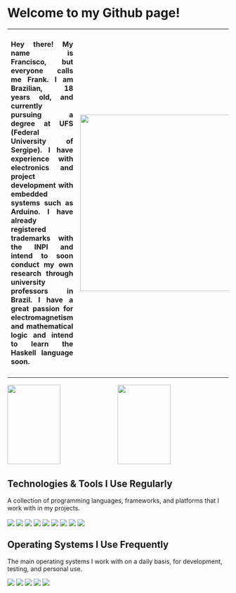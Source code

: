 # Welcome to my Github page!

<style>
  .justificado {
    text-align: justify;
  }
</style>

<table>
  <tr>
    <td>
      <h4 class="justificado">
            Hey there! My name is Francisco, but everyone calls me Frank. I am Brazilian, 18 years old, and currently pursuing a degree at UFS (Federal University of Sergipe). 
        I have experience with electronics and project development with embedded systems such as Arduino. I have already registered trademarks with the INPI and intend to soon conduct my own research through university professors in Brazil. 
        I have a great passion for electromagnetism and mathematical logic and intend to learn the Haskell language soon.
      </h4>
    </td>
      <td>
        <img src="https://darksiderconfessions.blog/wp-content/uploads/2020/08/r2d2saddestmoment.gif" width="400">
      </td>
  </tr>
</table>

<div>
  <img height="180em" width="49%" src="https://github-readme-stats.vercel.app/api?username=FrankSteps&show_icons-true&theme=dracula&include_all_commits=true&count_private=true"/>  
  <img height="180em" width="49%" src="https://github-readme-stats.vercel.app/api/top-langs/?username=FrankSteps&layout=compact&lang_count=16&theme=dracula"/>  
</div>

## Technologies & Tools I Use Regularly
A collection of programming languages, frameworks, and platforms that I work with in my projects.

<div style="display: inline_block">
  <img align="center" src="https://img.shields.io/badge/C%2B%2B-00599C?style=for-the-badge&logo=c%2B%2B&logoColor=white">
  <img align="center" src="https://img.shields.io/badge/HTML5-E34F26?style=for-the-badge&logo=html5&logoColor=white">
  <img align="center" src="https://img.shields.io/badge/CSS3-1572B6?style=for-the-badge&logo=css3&logoColor=white">
  <img align="center" src="https://img.shields.io/badge/Markdown-000000?style=for-the-badge&logo=markdown&logoColor=white">
  <img align="center" src="https://img.shields.io/badge/Shell_Script-121011?style=for-the-badge&logo=gnu-bash&logoColor=white">
  <img align="center" src="https://img.shields.io/badge/Arduino_IDE-00979D?style=for-the-badge&logo=arduino&logoColor=white">
  <img align="center" src="https://img.shields.io/badge/Visual_Studio_Code-0078D4?style=for-the-badge&logo=visual%20studio%20code&logoColor=white">
  <img align="center" src="https://img.shields.io/badge/Arduino-00979D?style=for-the-badge&logo=Arduino&logoColor=white">
  <img align="center" src="https://img.shields.io/badge/Raspberry%20Pi-A22846?style=for-the-badge&logo=Raspberry%20Pi&logoColor=white">
</div>

## Operating Systems I Use Frequently
The main operating systems I work with on a daily basis, for development, testing, and personal use.

<div>
  <img src="https://img.shields.io/badge/Arch_Linux-1793D1?style=for-the-badge&logo=arch-linux&logoColor=white">
  <img src="https://img.shields.io/badge/Ubuntu-E95420?style=for-the-badge&logo=ubuntu&logoColor=white">
  <img src="https://img.shields.io/badge/Fedora-294172?style=for-the-badge&logo=fedora&logoColor=white">
  <img src="https://img.shields.io/badge/Windows-0078D6?style=for-the-badge&logo=windows&logoColor=white">
  <img src="https://img.shields.io/badge/Debian-A81D33?style=for-the-badge&logo=debian&logoColor=white">
</div>










